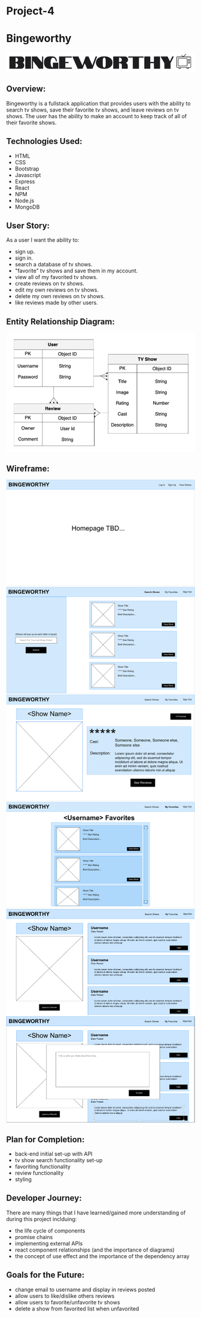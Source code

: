 # Project-4
# Bingeworthy
![title](./images/Bingeworthy.png)

## Overview:

Bingeworthy is a fullstack application that provides users with the ability to search tv shows, save their favorite tv shows, and leave reviews on tv shows. The user has the ability to make an account to keep track of all of their favorite shows.

## Technologies Used:

- HTML
- CSS
- Bootstrap
- Javascript
- Express 
- React
- NPM
- Node.js
- MongoDB 

## User Story:

As a user I want the ability to:
- sign up.
- sign in. 
- search a database of tv shows.
- "favorite" tv shows and save them in my account.
- view all of my favorited tv shows. 
- create reviews on tv shows. 
- edit my own reviews on tv shows. 
- delete my own reviews on tv shows. 
- like reviews made by other users.


## Entity Relationship Diagram:


![erd](./images/erd.png)


## Wireframe:


![home-page](./images/homepage.png)
![search](./images/search.png)
![show-page](./images/show-page.png)
![favorites](./images/favorites.png)
![reviews](./images/reviews.png)
![review-create](./images/review-create.png)

## Plan for Completion:

- back-end initial set-up with API
- tv show search functionality set-up
- favoriting functionality
- review functionality
- styling

## Developer Journey:
There are many things that I have learned/gained more understanding of during this project inclduing:
- the life cycle of components
- promise chains
- implementing external APIs
- react component relationships (and the importance of diagrams)
- the concept of use effect and the importance of the dependency array


## Goals for the Future:
- change email to username and display in reviews posted
- allow users to like/dislike others reviews
- allow users to favorite/unfavorite tv shows
- delete a show from favorited list when unfavorited